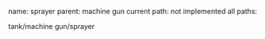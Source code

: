 name: sprayer
parent: machine gun
current path: not implemented
all paths:

  tank/machine gun/sprayer
